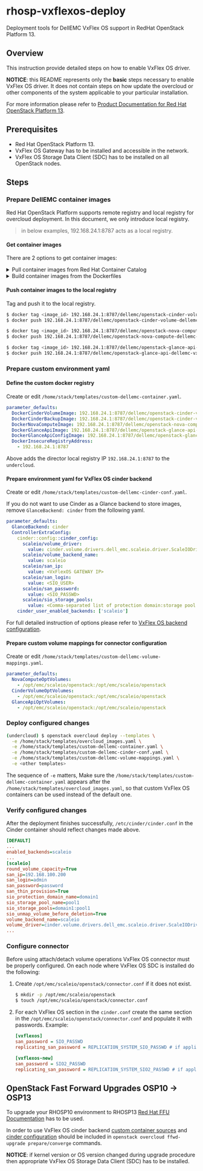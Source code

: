 # rhosp-vxflexos-deploy

Deployment tools for DellEMC VxFlex OS support in RedHat OpenStack Platform 13.

## Overview

This instruction provide detailed steps on how to enable VxFlex OS driver.

**NOTICE**: this README represents only the **basic** steps necessary to enable VxFlex OS driver. It does not contain steps on how update the overcloud or other components of the system applicable to your particular installation.

For more information please refer to [Product Documentation for Red Hat OpenStack Platform 13](https://access.redhat.com/documentation/en-us/red_hat_openstack_platform/13/).

## Prerequisites

- Red Hat OpenStack Platform 13.
- VxFlex OS Gateway has to be installed and accessible in the network.
- VxFlex OS Storage Data Client (SDC) has to be installed on all OpenStack nodes.

## Steps

### Prepare DellEMC container images

Red Hat OpenStack Platform supports remote registry and local registry for overcloud deployment. In this document, we only introduce local registry.

> in below examples, 192.168.24.1:8787 acts as a local registry.

#### Get container images

There are 2 options to get container images:

<details>
<summary>Pull container images from Red Hat Container Catalog</summary>

<br>Login to the registry.connect.redhat.com and pull container images from Red Hat Container Catalog.

```bash
$ docker login -u username -p password registry.connect.redhat.com
$ docker pull registry.connect.redhat.com/dellemc/rhosp13-cinder-volume-dellemc-vxflexos
$ docker pull registry.connect.redhat.com/dellemc/rhosp13-nova-compute-dellemc-vxflexos
$ docker pull registry.connect.redhat.com/dellemc/rhosp13-glance-api-dellemc-vxflexos
```
</details>
<details>
<summary>Build container images from the Dockerfiles</summary>

<br>Build images for both cinder and nova containers from Dockerfiles.

```bash
$ docker build -f Dockerfile-cinder .
$ docker build -f Dockerfile-nova .
$ docker build -f Dockerfile-glance .
```
</details>

#### Push container images to the local registry

Tag and push it to the local registry.

```bash
$ docker tag <image_id> 192.168.24.1:8787/dellemc/openstack-cinder-volume-dellemc-vxflexos
$ docker push 192.168.24.1:8787/dellemc/openstack-cinder-volume-dellemc-vxflexos

$ docker tag <image_id> 192.168.24.1:8787/dellemc/openstack-nova-compute-dellemc-vxflexos
$ docker push 192.168.24.1:8787/dellemc/openstack-nova-compute-dellemc-vxflexos

$ docker tag <image_id> 192.168.24.1:8787/dellemc/openstack-glance-api-dellemc-vxflexos
$ docker push 192.168.24.1:8787/dellemc/openstack-glance-api-dellemc-vxflexos
```

### Prepare custom environment yaml

#### Define the custom docker registry

Create or edit `/home/stack/templates/custom-dellemc-container.yaml`.

```yaml
parameter_defaults:
  DockerCinderVolumeImage: 192.168.24.1:8787/dellemc/openstack-cinder-volume-dellemc-vxflexos
  DockerCinderBackupImage: 192.168.24.1:8787/dellemc/openstack-cinder-volume-dellemc-vxflexos
  DockerNovaComputeImage: 192.168.24.1:8787/dellemc/openstack-nova-compute-dellemc-vxflexos
  DockerGlanceApiImage: 192.168.24.1:8787/dellemc/openstack-glance-api-dellemc-vxflexos
  DockerGlanceApiConfigImage: 192.168.24.1:8787/dellemc/openstack-glance-api-dellemc-vxflexos
  DockerInsecureRegistryAddress:
    - 192.168.24.1:8787
```

Above adds the director local registry IP `192.168.24.1:8787` to the `undercloud`.

#### Prepare environment yaml for VxFlex OS cinder backend

Create or edit `/home/stack/templates/custom-dellemc-cinder-conf.yaml`.

If you do not want to use Cinder as a Glance backend to store images, 
remove `GlanceBackend: cinder` from the following yaml.

```yaml
parameter_defaults:  
  GlanceBackend: cinder
  ControllerExtraConfig:
    cinder::config::cinder_config:
      scaleio/volume_driver:
        value: cinder.volume.drivers.dell_emc.scaleio.driver.ScaleIODriver
      scaleio/volume_backend_name:
        value: scaleio
      scaleio/san_ip:
        value: <VxFlexOS GATEWAY IP>
      scaleio/san_login:
        value: <SIO_USER>
      scaleio/san_password:
        value: <SIO_PASSWD>
      scaleio/sio_storage_pools:
        value: <Comma-separated list of protection domain:storage pool name>
    cinder_user_enabled_backends: ['scaleio']
```

For full detailed instruction of options please refer to [VxFlex OS backend configuration](https://docs.openstack.org/cinder/latest/configuration/block-storage/drivers/dell-emc-vxflex-driver.html#configuration-options).

#### Prepare custom volume mappings for connector configuration 

Create or edit `/home/stack/templates/custom-dellemc-volume-mappings.yaml`.

```yaml
parameter_defaults:
  NovaComputeOptVolumes:
    - /opt/emc/scaleio/openstack:/opt/emc/scaleio/openstack
  CinderVolumeOptVolumes:
    - /opt/emc/scaleio/openstack:/opt/emc/scaleio/openstack
  GlanceApiOptVolumes:
    - /opt/emc/scaleio/openstack:/opt/emc/scaleio/openstack
```

### Deploy configured changes

```bash
(undercloud) $ openstack overcloud deploy --templates \
  -e /home/stack/templates/overcloud_images.yaml \
  -e /home/stack/templates/custom-dellemc-container.yaml \
  -e /home/stack/templates/custom-dellemc-cinder-conf.yaml \
  -e /home/stack/templates/custom-dellemc-volume-mappings.yaml \
  -e <other templates>
```

The sequence of `-e` matters, Make sure the `/home/stack/templates/custom-dellemc-container.yaml` appears after the `/home/stack/templates/overcloud_images.yaml`, so that custom VxFlex OS containers can be used instead of the default one.

### Verify configured changes

After the deployment finishes successfully, `/etc/cinder/cinder.conf` in the Cinder container should reflect changes made above.

```ini
[DEFAULT]
...
enabled_backends=scaleio
...
[scaleio]
round_volume_capacity=True
san_ip=192.168.100.200
san_login=admin
san_password=password
san_thin_provision=True
sio_protection_domain_name=domain1
sio_storage_pool_name=pool1
sio_storage_pools=domain1:pool1
sio_unmap_volume_before_deletion=True
volume_backend_name=scaleio
volume_driver=cinder.volume.drivers.dell_emc.scaleio.driver.ScaleIODriver
...
```

### Configure connector

Before using attach/detach volume operations VxFlex OS connector must be
properly configured. On each node where VxFlex OS SDC is installed do the
following:

1. Create ``/opt/emc/scaleio/openstack/connector.conf`` if it does not
   exist.

   ```bash
   $ mkdir -p /opt/emc/scaleio/openstack
   $ touch /opt/emc/scaleio/openstack/connector.conf
   ```

2. For each VxFlex OS section in the ``cinder.conf`` create the same section in
   the ``/opt/emc/scaleio/openstack/connector.conf`` and populate it with
   passwords. Example:

   ```ini
   [vxflexos]
   san_password = SIO_PASSWD
   replicating_san_password = REPLICATION_SYSTEM_SIO_PASSWD # if applicable

   [vxflexos-new]
   san_password = SIO2_PASSWD
   replicating_san_password = REPLICATION_SYSTEM_SIO2_PASSWD # if applicable
   ```

## OpenStack Fast Forward Upgrades OSP10 -> OSP13

To upgrade your RHOSP10 environment to RHOSP13 [Red Hat FFU Documentation](https://access.redhat.com/documentation/en-us/red_hat_openstack_platform/13/html/fast_forward_upgrades/index) has to be used.

In order to use VxFlex OS cinder backend [custom container sources](#define-the-custom-docker-registry) and [cinder configuration](#prepare-environment-yaml-for-vxflex-os-cinder-backend) should be included in `openstack overcloud ffwd-upgrade prepare/converge` commands.

**NOTICE**: if kernel version or OS version changed during upgrade procedure then appropriate VxFlex OS Storage Data Client (SDC) has to be installed. 